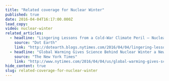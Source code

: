 ```yaml
---
title: "Related coverage for Nuclear Winter"
published: true
date: 2016-04-04T16:17:00.000Z
lead_copy:
video: nuclear-winter
related_articles:
  - headline: "Lingering Lessons from a Cold-War Climate Peril – Nuclear Winter"
    source: "Dot Earth"
    link: "http://dotearth.blogs.nytimes.com/2016/04/04/lingering-lessons-from-a-cold-war-climate-peril-nuclear-winter/"
  - headline: "Global Warming Gives Science Behind Nuclear Winter a New Purpose"
    source: "The New York Times"
    link: "http://www.nytimes.com/2016/04/04/us/global-warming-gives-science-behind-nuclear-winter-a-new-purpose.html?rref=collection%2Fsectioncollection%2Fus&action=click&contentCollection=us&region=stream&module=stream_unit&version=latest&contentPlacement=1&pgtype=sectionfront"
hide_content: true
slug: related-coverage-for-nuclear-winter
---
```


